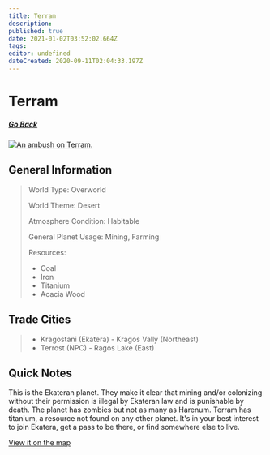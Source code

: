 ```yaml
---
title: Terram
description: 
published: true
date: 2021-01-02T03:52:02.664Z
tags: 
editor: undefined
dateCreated: 2020-09-11T02:04:33.197Z
---
```


# Terram

##### [Go Back](/wiki/space#planets)

<a href="https://imgur.com/5uyj9ss"><img src="https://i.imgur.com/5uyj9ss.jpg" title="An ambush on Terram." /></a>

## General Information

> World Type: Overworld
>
> World Theme: Desert
>
> Atmosphere Condition: Habitable
>
> General Planet Usage: Mining, Farming
>
> Resources:
> - Coal
> - Iron
> - Titanium
> - Acacia Wood

## Trade Cities
> - Kragostani (Ekatera) - Kragos Vally (Northeast)
> - Terrost (NPC) - Ragos Lake (East)

## Quick Notes

This is the Ekateran planet. They make it clear that mining and/or colonizing without their permission is illegal by Ekateran law and is punishable by death. The planet has zombies but not as many as Harenum. Terram has titanium, a resource not found on any other planet. It's in your best interest to join Ekatera, get a pass to be there, or find somewhere else to live.

[View it on the map](https://dynmap.starlegacy.net/?worldname=Terram)
